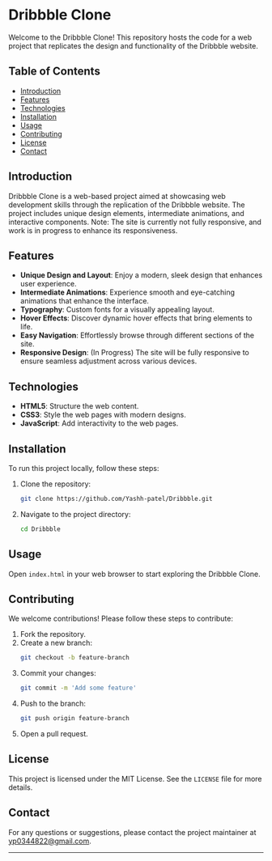 # Dribbble Clone

Welcome to the Dribbble Clone! This repository hosts the code for a web project that replicates the design and functionality of the Dribbble website.

## Table of Contents

- [Introduction](#introduction)
- [Features](#features)
- [Technologies](#technologies)
- [Installation](#installation)
- [Usage](#usage)
- [Contributing](#contributing)
- [License](#license)
- [Contact](#contact)

## Introduction

Dribbble Clone is a web-based project aimed at showcasing web development skills through the replication of the Dribbble website. The project includes unique design elements, intermediate animations, and interactive components. Note: The site is currently not fully responsive, and work is in progress to enhance its responsiveness.

## Features

- **Unique Design and Layout**: Enjoy a modern, sleek design that enhances user experience.
- **Intermediate Animations**: Experience smooth and eye-catching animations that enhance the interface.
- **Typography**: Custom fonts for a visually appealing layout.
- **Hover Effects**: Discover dynamic hover effects that bring elements to life.
- **Easy Navigation**: Effortlessly browse through different sections of the site.
- **Responsive Design**: (In Progress) The site will be fully responsive to ensure seamless adjustment across various devices.

## Technologies

- **HTML5**: Structure the web content.
- **CSS3**: Style the web pages with modern designs.
- **JavaScript**: Add interactivity to the web pages.

## Installation

To run this project locally, follow these steps:

1. Clone the repository:
    ```bash
    git clone https://github.com/Yashh-patel/Dribbble.git
    ```
2. Navigate to the project directory:
    ```bash
    cd Dribbble
    ```

## Usage

Open `index.html` in your web browser to start exploring the Dribbble Clone.

## Contributing

We welcome contributions! Please follow these steps to contribute:

1. Fork the repository.
2. Create a new branch:
    ```bash
    git checkout -b feature-branch
    ```
3. Commit your changes:
    ```bash
    git commit -m 'Add some feature'
    ```
4. Push to the branch:
    ```bash
    git push origin feature-branch
    ```
5. Open a pull request.

## License

This project is licensed under the MIT License. See the `LICENSE` file for more details.

## Contact

For any questions or suggestions, please contact the project maintainer at yp0344822@gmail.com.

---

